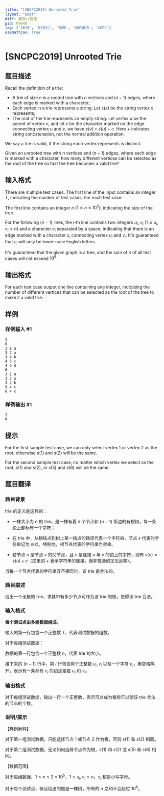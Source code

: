 ```yaml
---
title: "[SNCPC2019] Unrooted Trie"
layout: "post"
diff: 普及+/提高
pid: P9648
tag: ['2019', 'O2优化', '陕西', '树的遍历', 'XCPC']
usemathjax: true
---
```


# [SNCPC2019] Unrooted Trie
## 题目描述

Recall the definition of a trie:

- A trie of size $n$ is a rooted tree with $n$ vertices and $(n-1)$ edges, where each edge is marked with a character;
- Each vertex in a trie represents a string. Let $s(x)$ be the string vertex $x$ represents;
- The root of the trie represents an empty string. Let vertex $u$ be the parent of vertex $v$, and let $c$ be the character marked on the edge connecting vertex $u$ and $v$, we have $s(v)$ = $s(u) + c$. Here $+$ indicates string concatenation, not the normal addition operation.

We say a trie is valid, if the string each vertex represents is distinct.

Given an unrooted tree with $n$ vertices and $(n-1)$ edges, where each edge is marked with a character, how many different vertices can be selected as the root of the tree so that the tree becomes a valid trie?

## 输入格式

There are multiple test cases. The first line of the input contains an integer $T$, indicating the number of test cases. For each test case:

The first line contains an integer $n$ ($1 \le n \le 10^5$), indicating the size of the tree.

For the following $(n-1)$ lines, the $i$-th line contains two integers $u_i$, $v_i$ ($1 \le u_i, v_i \le n$) and a character $c_i$ separated by a space, indicating that there is an edge marked with a character $c_i$ connecting vertex $u_i$ and $v_i$. It's guaranteed that $c_i$ will only be lower-case English letters.

It's guaranteed that the given graph is a tree, and the sum of $n$ of all test cases will not exceed $10^6$.
## 输出格式

For each test case output one line containing one integer, indicating the number of different vertices that can be selected as the root of the tree to make it a valid trie.

## 样例

### 样例输入 #1
```
2
6
3 1 a
3 2 a
3 4 b
4 5 c
4 6 d
6
3 1 a
3 2 a
3 4 b
5 4 c
6 4 c

```
### 样例输出 #1
```
2
0

```
## 提示

For the first sample test case, we can only select vertex 1 or vertex 2 as the root, otherwise $s(1)$ and $s(2)$ will be the same.

For the second sample test case, no matter which vertex we select as the root, $s(1)$ and $s(2)$, or $s(5)$ and $s(6)$ will be the same.

## 题目翻译

### 题目背景

trie 的定义是这样的：

- 一棵大小为 $n$ 的 trie，是一棵有着 $n$ 个节点和 $(n-1)$ 条边的有根树，每一条边上都标有一个字符；

- 在 trie 中，从根结点到树上某一结点的路径代表一个字符串，节点 $x$ 代表的字符串记为 $s(x)$，特别地，根节点代表的字符串为空串。

- 若节点 $u$ 是节点 $v$ 的父节点，且 $c$ 是连接 $u$ 与 $v$ 的边上的字符，则有 $s(v) = s(u) + c$（这里的 $+$ 表示字符串的连接，而非普通的加法运算）。

当每一个节点代表的字符串互不相同时，该 trie 是合法的。

### 题目描述

给出一个无根的 trie，求其中有多少节点可作为该 trie 的根，使得该 trie 合法。

### 输入格式

**每个测试点由多组数据组成。**

输入的第一行包含一个正整数 $T$，代表测试数据的组数。

对于每组测试数据：

数据的第一行包含一个正整数 $n$，代表 trie 的大小。

接下来的 $(n-1)$ 行中，第 $i$ 行包含两个正整数 $u_i,v_i$ 以及一个字符 $c_i$，用空格隔开，表示有一条标有 $c_i$ 的边连接着 $u_i$ 和 $v_i$。

### 输出格式

对于每组测试数据，输出一行一个正整数，表示可以成为根后可以使该 trie 合法的节点的个数。

### 说明/提示

【样例解释】

对于第一组测试数据，只能选择节点 $1$ 或节点 $2$ 作为根，否则 $s(1)$ 和 $s(2)$ 相同。

对于第二组测试数据，无论如何选择节点作为根，$s(1)$ 和 $s(2)$ 或 $s(5)$ 和 $s(6)$ 相同。

【数据范围】

对于每组数据，$1 \le n \le 2 \times 10^5$，$1 \le u_i,v_i \le n$，$c_i$ 都是小写字母。

对于每个测试点，保证给出的图是一棵树，所有的 $n$ 之和不会超过 $10^6$。

